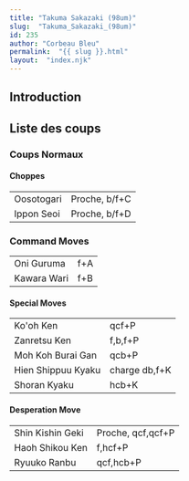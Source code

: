 ```yaml
---
title: "Takuma Sakazaki (98um)"
slug:  "Takuma_Sakazaki_(98um)"
id: 235
author: "Corbeau Bleu"
permalink:  "{{ slug }}.html"
layout:  "index.njk"
---
```


## Introduction

## Liste des coups

### Coups Normaux

#### Choppes

|            |               |
|------------|---------------|
| Oosotogari | Proche, b/f+C |
| Ippon Seoi | Proche, b/f+D |

### Command Moves

|             |     |
|-------------|-----|
| Oni Guruma  | f+A |
| Kawara Wari | f+B |

#### Special Moves

|                    |               |
|--------------------|---------------|
| Ko'oh Ken          | qcf+P         |
| Zanretsu Ken       | f,b,f+P       |
| Moh Koh Burai Gan  | qcb+P         |
| Hien Shippuu Kyaku | charge db,f+K |
| Shoran Kyaku       | hcb+K         |

#### Desperation Move

|                  |                   |
|------------------|-------------------|
| Shin Kishin Geki | Proche, qcf,qcf+P |
| Haoh Shikou Ken  | f,hcf+P           |
| Ryuuko Ranbu     | qcf,hcb+P         |
